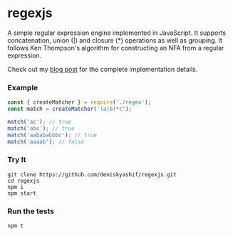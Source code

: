 # regexjs

A simple regular expression engine implemented in JavaScript. It supports concatenation, union (|) and closure (*) operations as well as grouping. It follows Ken Thompson's algorithm for constructing an NFA from a regular expression.

Check out my [blog post](https://deniskyashif.com/2019/02/17/implementing-a-regular-expression-engine/) for the complete implementation details.

### Example
```javascript
const { createMatcher } = require('./regex');
const match = createMatcher('(a|b)*c');

match('ac'); // true
match('abc'); // true
match('aabababbbc'); // true
match('aaaab'); // false
```

### Try It
```
git clone https://github.com/deniskyashif/regexjs.git
cd regexjs
npm i
npm start
```

### Run the tests
`npm t`
